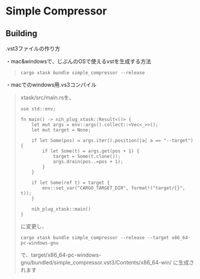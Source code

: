 # Simple Compressor

## Building

.vst3ファイルの作り方

・mac&windowsで、じぶんのOSで使えるvstを生成する方法
> ```shell
> cargo xtask bundle simple_compressor --release
> ```

・macでのwindows用.vs3コンパイル<br>
> xtask/src/main.rsを、
> ```
> use std::env;
> 
> fn main() -> nih_plug_xtask::Result<()> {
>     let mut args = env::args().collect::<Vec<_>>();
>     let mut target = None;
> 
>     if let Some(pos) = args.iter().position(|a| a == "--target") {
>         if let Some(t) = args.get(pos + 1) {
>             target = Some(t.clone());
>             args.drain(pos..=pos + 1);
>         }
>     }
> 
>     if let Some(ref t) = target {
>         env::set_var("CARGO_TARGET_DIR", format!("target/{}", t));
>     }
> 
>     nih_plug_xtask::main()
> }
> ```
> に変更し、
> ```shell
> cargo xtask bundle simple_compressor --release --target x86_64-pc-windows-gnu
> ```
> で、target/x86_64-pc-windows-gnu/bundled/simple_compressor.vst3/Contents/x86_64-win/
> に生成されます